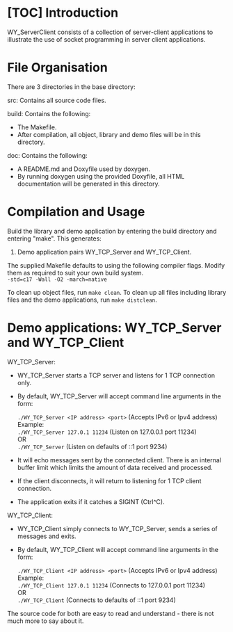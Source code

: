 [TOC]
Introduction
============
WY_ServerClient consists of a collection of server-client applications to illustrate the use of socket programming in server client applications.

File Organisation
=================
There are 3 directories in the base directory: 

src: Contains all source code files. <br>

build: Contains the following:
- The Makefile. 
- After compilation, all object, library and demo files will be in this directory. 

doc: Contains the following:
- A README.md and Doxyfile used by doxygen.
- By running doxygen using the provided Doxyfile, all HTML documentation will be generated in this directory.

Compilation and Usage
=====================
Build the library and demo application by entering the build directory and entering "make". This generates:
1. Demo application pairs WY_TCP_Server and WY_TCP_Client.

The supplied Makefile defaults to using the following compiler flags. Modify them as required to suit your own build system.<br>
`-std=c17 -Wall -O2 -march=native`

To clean up object files, run `make clean`. To clean up all files including library files and the demo applications, run `make distclean`.

Demo applications: WY_TCP_Server and WY_TCP_Client
==================================================
WY_TCP_Server:
- WY_TCP_Server starts a TCP server and listens for 1 TCP connection only. 
- By default, WY_TCP_Server will accept command line arguments in the form: 

    `./WY_TCP_Server <IP address> <port>` (Accepts IPv6 or Ipv4 address)<br>
    Example:<br>
    `./WY_TCP_Server 127.0.1 11234` (Listen on 127.0.0.1 port 11234)<br>
    OR<br>
    `./WY_TCP_Server` (Listen on defaults of ::1 port 9234)

- It will echo messages sent by the connected client. There is an internal buffer limit which limits the amount of data received and processed.
- If the client disconnects, it will return to listening for 1 TCP client connection.
- The application exits if it catches a SIGINT (Ctrl^C). 

WY_TCP_Client:
- WY_TCP_Client simply connects to WY_TCP_Server, sends a series of messages and exits.
- By default, WY_TCP_Client will accept command line arguments in the form: 

    `./WY_TCP_Client <IP address> <port>` (Accepts IPv6 or Ipv4 address)<br>
    Example:<br>
    `./WY_TCP_Client 127.0.1 11234` (Connects to 127.0.0.1 port 11234)<br>
    OR<br>
    `./WY_TCP_Client` (Connects to defaults of ::1 port 9234)

The source code for both are easy to read and understand - there is not much more to say about it.
